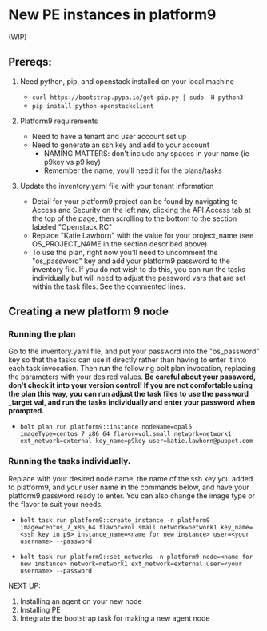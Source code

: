 # New PE instances in platform9

(WIP)
## Prereqs:

1. Need python, pip, and openstack installed on your local machine
    * `curl https://bootstrap.pypa.io/get-pip.py | sudo -H python3'`
    * `pip install python-openstackclient`

2. Platform9 requirements
    * Need to have a tenant and user account set up 
    * Need to generate an ssh key and add to your account 
      * NAMING MATTERS: don't include any spaces in your name (ie p9key vs p9 key)
      * Remember the name, you'll need it for the plans/tasks

3. Update the inventory.yaml file with your tenant information
    * Detail for your platform9 project can be found by navigating to Access and Security on the left nav, clicking the API Access tab at the top of the page, then scrolling to the bottom to the section labeled "Openstack RC"
    * Replace "Katie Lawhorn" with the value for your project_name (see OS_PROJECT_NAME in the section described above)
    * To use the plan, right now you'll need to uncomment the "os_password" key and add your platform9 password to the inventory file. If you do not wish to do this, you can run the tasks individually but will need to adjust the password vars that are set within the task files. See the commented lines. 

## Creating a new platform 9 node

### Running the plan
Go to the inventory.yaml file, and put your password into the "os_password" key so that the tasks can use it directly rather than having to enter it into each task invocation. Then run the following bolt plan invocation, replacing the parameters with your desired values. **Be careful about your password, don't check it into your version control! If you are not comfortable using the plan this way, you can run adjust the task files to use the password _target val, and run the tasks individually and enter your password when prompted.**

  * `bolt plan run platform9::instance nodeName=opal5 imageType=centos_7_x86_64 flavor=vol.small network=network1 ext_network=external key_name=p9key user=katie.lawhorn@puppet.com`
  
### Running the tasks individually.
Replace with your desired node name, the name of the ssh key you added to platform9, and your user name in the commands below, and have your platform9 password ready to enter. You can also change the image type or the flavor to suit your needs.

  * `bolt task run platform9::create_instance -n platform9 image=centos_7_x86_64 flavor=vol.small network=network1 key_name=<ssh key in p9> instance_name=<name for new instance> user=<your username> --password`
  
  * `bolt task run platform9::set_networks -n platform9 node=<name for new instance> network=network1 ext_network=external user=<your username> --password`

NEXT UP:
1. Installing an agent on your new node 
2. Installing PE
3. Integrate the bootstrap task for making a new agent node

